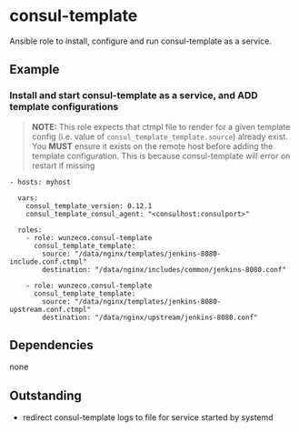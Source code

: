 consul-template
==============

Ansible role to install, configure and run consul-template as a service.


## Example

### Install and start consul-template as a service, and ADD template configurations

> **NOTE:**
>    This role expects that ctmpl file to render for a given template config
>    (i.e. value of `consul_template_template.source`) already exist.
>    You **MUST** ensure it exists on the remote host before adding the template
>    configuration. This is because consul-template will error on restart if missing

```
- hosts: myhost

  vars:
    consul_template_version: 0.12.1
    consul_template_consul_agent: "<consulhost:consulport>"
    
  roles:
    - role: wunzeco.consul-template
      consul_template_template:
        source: "/data/nginx/templates/jenkins-8080-include.conf.ctmpl"
        destination: "/data/nginx/includes/common/jenkins-8080.conf"

    - role: wunzeco.consul-template
      consul_template_template:
        source: "/data/nginx/templates/jenkins-8080-upstream.conf.ctmpl"
        destination: "/data/nginx/upstream/jenkins-8080.conf"
```


## Dependencies

none

## Outstanding
- redirect consul-template logs to file for service started by systemd
